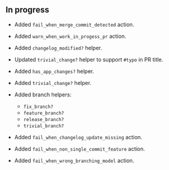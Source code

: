 ## In progress

 * Added `fail_when_merge_commit_detected` action.

 * Added `warn_when_work_in_progess_pr` action.

 * Added `changelog_modified?` helper.

 * Updated `trivial_change?` helper to support `#typo` in PR title.

 * Added `has_app_changes?` helper.

 * Added `trivial_change?` helper.

 * Added branch helpers:
    * `fix_branch?`
    * `feature_branch?`
    * `release_branch?`
    * `trivial_branch?`

 * Added `fail_when_changelog_update_missing` action.

 * Added `fail_when_non_single_commit_feature` action.

 * Added `fail_when_wrong_branching_model` action.
